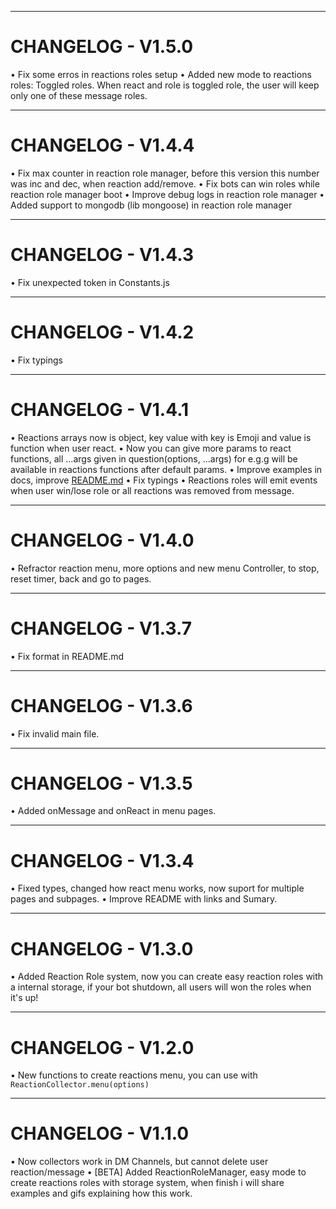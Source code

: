 
---
# CHANGELOG - V1.5.0

• Fix some erros in reactions roles setup
• Added new mode to reactions roles: Toggled roles. When react and role is toggled role, the user will keep only one of these message roles.


---
# CHANGELOG - V1.4.4

• Fix max counter in reaction role manager, before this version this number was inc and dec, when reaction add/remove.
• Fix bots can win roles while reaction role manager boot
• Improve debug logs in reaction role manager
• Added support to mongodb (lib mongoose) in reaction role manager

---
# CHANGELOG - V1.4.3

• Fix unexpected token in Constants.js

---
# CHANGELOG - V1.4.2

• Fix typings

---
# CHANGELOG - V1.4.1

• Reactions arrays now is object, key value with key is Emoji and value is function when user react.
• Now you can give more params to react functions, all ...args given in question(options, ...args) for e.g.g will be available in reactions functions after default params.
• Improve examples in docs, improve [README.md](./README.md)
• Fix typings
• Reactions roles will emit events when user win/lose role or all reactions was removed from message.

---
# CHANGELOG - V1.4.0

• Refractor reaction menu, more options and new menu Controller, to stop, reset timer, back and go to pages.

---
# CHANGELOG - V1.3.7

• Fix format in README.md

---
# CHANGELOG - V1.3.6

• Fix invalid main file.

---
# CHANGELOG - V1.3.5

• Added onMessage and onReact in menu pages.

---
# CHANGELOG - V1.3.4

• Fixed types, changed how react menu works, now suport for multiple pages and subpages.
• Improve README with links and Sumary.

---
# CHANGELOG - V1.3.0

• Added Reaction Role system, now you can create easy reaction roles with a internal storage, if your bot shutdown, all users will won the roles when it's up!

---
# CHANGELOG - V1.2.0

• New functions to create reactions menu, you can use with `ReactionCollector.menu(options)`

---
# CHANGELOG - V1.1.0

• Now collectors work in DM Channels, but cannot delete user reaction/message
• [BETA] Added ReactionRoleManager, easy mode to create reactions roles with storage system, when finish i will share examples and gifs explaining how this work.
